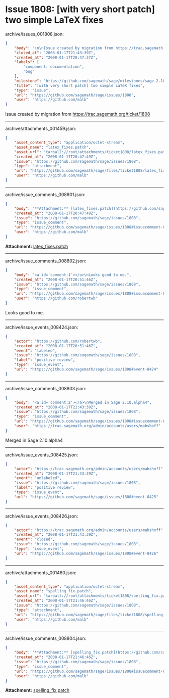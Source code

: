 # Issue 1808: [with very short patch] two simple LaTeX fixes

archive/issues_001808.json:
```json
{
    "body": "\n\nIssue created by migration from https://trac.sagemath.org/ticket/1808\n\n",
    "closed_at": "2008-01-17T21:43:39Z",
    "created_at": "2008-01-17T20:47:37Z",
    "labels": [
        "component: documentation",
        "bug"
    ],
    "milestone": "https://github.com/sagemath/sage/milestones/sage-2.10",
    "title": "[with very short patch] two simple LaTeX fixes",
    "type": "issue",
    "url": "https://github.com/sagemath/sage/issues/1808",
    "user": "https://github.com/malb"
}
```


Issue created by migration from https://trac.sagemath.org/ticket/1808





---

archive/attachments_001459.json:
```json
{
    "asset_content_type": "application/octet-stream",
    "asset_name": "latex_fixes.patch",
    "asset_url": "tarball://root/attachments/ticket1808/latex_fixes.patch",
    "created_at": "2008-01-17T20:47:49Z",
    "issue": "https://github.com/sagemath/sage/issues/1808",
    "type": "attachment",
    "url": "https://github.com/sagemath/sage/files/ticket1808/latex_fixes.patch",
    "user": "https://github.com/malb"
}
```



---

archive/issue_comments_008801.json:
```json
{
    "body": "**Attachment:** [latex_fixes.patch](https://github.com/sagemath/sage/files/ticket1808/latex_fixes.patch)",
    "created_at": "2008-01-17T20:47:49Z",
    "issue": "https://github.com/sagemath/sage/issues/1808",
    "type": "issue_comment",
    "url": "https://github.com/sagemath/sage/issues/1808#issuecomment-8801",
    "user": "https://github.com/malb"
}
```

**Attachment:** [latex_fixes.patch](https://github.com/sagemath/sage/files/ticket1808/latex_fixes.patch)



---

archive/issue_comments_008802.json:
```json
{
    "body": "<a id='comment:1'></a>\nLooks good to me.",
    "created_at": "2008-01-17T20:51:46Z",
    "issue": "https://github.com/sagemath/sage/issues/1808",
    "type": "issue_comment",
    "url": "https://github.com/sagemath/sage/issues/1808#issuecomment-8802",
    "user": "https://github.com/robertwb"
}
```

<a id='comment:1'></a>
Looks good to me.



---

archive/issue_events_008424.json:
```json
{
    "actor": "https://github.com/robertwb",
    "created_at": "2008-01-17T20:51:46Z",
    "event": "labeled",
    "issue": "https://github.com/sagemath/sage/issues/1808",
    "label": "positive review",
    "type": "issue_event",
    "url": "https://github.com/sagemath/sage/issues/1808#event-8424"
}
```



---

archive/issue_comments_008803.json:
```json
{
    "body": "<a id='comment:2'></a>\nMerged in Sage 2.10.alpha4",
    "created_at": "2008-01-17T21:43:39Z",
    "issue": "https://github.com/sagemath/sage/issues/1808",
    "type": "issue_comment",
    "url": "https://github.com/sagemath/sage/issues/1808#issuecomment-8803",
    "user": "https://trac.sagemath.org/admin/accounts/users/mabshoff"
}
```

<a id='comment:2'></a>
Merged in Sage 2.10.alpha4



---

archive/issue_events_008425.json:
```json
{
    "actor": "https://trac.sagemath.org/admin/accounts/users/mabshoff",
    "created_at": "2008-01-17T21:43:39Z",
    "event": "unlabeled",
    "issue": "https://github.com/sagemath/sage/issues/1808",
    "label": "positive review",
    "type": "issue_event",
    "url": "https://github.com/sagemath/sage/issues/1808#event-8425"
}
```



---

archive/issue_events_008426.json:
```json
{
    "actor": "https://trac.sagemath.org/admin/accounts/users/mabshoff",
    "created_at": "2008-01-17T21:43:39Z",
    "event": "closed",
    "issue": "https://github.com/sagemath/sage/issues/1808",
    "type": "issue_event",
    "url": "https://github.com/sagemath/sage/issues/1808#event-8426"
}
```



---

archive/attachments_001460.json:
```json
{
    "asset_content_type": "application/octet-stream",
    "asset_name": "spelling_fix.patch",
    "asset_url": "tarball://root/attachments/ticket1808/spelling_fix.patch",
    "created_at": "2008-01-17T21:46:46Z",
    "issue": "https://github.com/sagemath/sage/issues/1808",
    "type": "attachment",
    "url": "https://github.com/sagemath/sage/files/ticket1808/spelling_fix.patch",
    "user": "https://github.com/malb"
}
```



---

archive/issue_comments_008804.json:
```json
{
    "body": "**Attachment:** [spelling_fix.patch](https://github.com/sagemath/sage/files/ticket1808/spelling_fix.patch)",
    "created_at": "2008-01-17T21:46:46Z",
    "issue": "https://github.com/sagemath/sage/issues/1808",
    "type": "issue_comment",
    "url": "https://github.com/sagemath/sage/issues/1808#issuecomment-8804",
    "user": "https://github.com/malb"
}
```

**Attachment:** [spelling_fix.patch](https://github.com/sagemath/sage/files/ticket1808/spelling_fix.patch)
